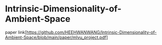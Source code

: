 # Intrinsic-Dimensionality-of-Ambient-Space

paper link[https://github.com/HEEHWANWANG/Intrinsic-Dimensionality-of-Ambient-Space/blob/main/paper/mlvu_project.pdf]
